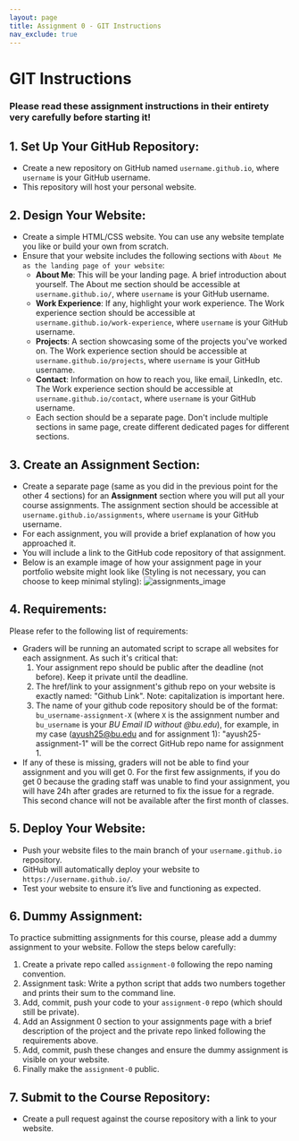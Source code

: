 ```yaml
---
layout: page
title: Assignment 0 - GIT Instructions
nav_exclude: true
---
```


# GIT Instructions
### Please read these assignment instructions in their entirety very carefully before starting it!
## 1. Set Up Your GitHub Repository:
- Create a new repository on GitHub named `username.github.io`, where `username` is your GitHub username.
- This repository will host your personal website.

## 2. Design Your Website:
- Create a simple HTML/CSS website. You can use any website template you like or build your own from scratch.
- Ensure that your website includes the following sections with `About Me as the landing page of your website`:
  - **About Me**: This will be your landing page. A brief introduction about yourself. The About me section should be accessible at `username.github.io/`, where `username` is your GitHub username.
  - **Work Experience**: If any, highlight your work experience. The Work experience section should be accessible at `username.github.io/work-experience`, where `username` is your GitHub username.
  - **Projects**: A section showcasing some of the projects you've worked on. The Work experience section should be accessible at `username.github.io/projects`, where `username` is your GitHub username.
  - **Contact**: Information on how to reach you, like email, LinkedIn, etc. The Work experience section should be accessible at `username.github.io/contact`, where `username` is your GitHub username.
  - Each section should be a separate page. Don't include multiple sections in same page, create different dedicated pages for different sections.

## 3. Create an Assignment Section:
- Create a separate page (same as you did in the previous point for the other 4 sections) for an **Assignment** section where you will put all your course assignments. The assignment section should be accessible at `username.github.io/assignments`, where `username` is your GitHub username.
- For each assignment, you will provide a brief explanation of how you approached it.
- You will include a link to the GitHub code repository of that assignment.
- Below is an example image of how your assignment page in your portfolio website might look like (Styling is not necessary, you can choose to keep minimal styling):
![assignments_image](../../assets/images/hw1-image.png)

## 4. Requirements:
Please refer to the following list of requirements:
- Graders will be running an automated script to scrape all websites for each assignment. As such it's critical that:
  1. Your assignment repo should be public after the deadline (not before). Keep it private until the deadline.
  2. The href/link to your assignment's github repo on your website is exactly named: "Github Link". Note: capitalization is important here.
  3. The name of your github code repository should be of the format: `bu_username-assignment-X` (where `X` is the assignment number and `bu_username` is your *BU Email ID without @bu.edu*), for example, in my case (ayush25@bu.edu and for assignment 1): "ayush25-assignment-1" will be the correct GitHub repo name for assignment 1.
-  If any of these is missing, graders will not be able to find your assignment and you will get 0. For the first few assignments, if you do get 0 because the grading staff was unable to find your assignment, you will have 24h after grades are returned to fix the issue for a regrade. This second chance will not be available after the first month of classes.

## 5. Deploy Your Website:
- Push your website files to the main branch of your `username.github.io` repository.
- GitHub will automatically deploy your website to `https://username.github.io/`.
- Test your website to ensure it’s live and functioning as expected.

## 6. Dummy Assignment:
To practice submitting assignments for this course, please add a dummy assignment to your website. Follow the steps below carefully:
1. Create a private repo called `assignment-0` following the repo naming convention.
2. Assignment task: Write a python script that adds two numbers together and prints their sum to the command line.
3. Add, commit, push your code to your `assignment-0` repo (which should still be private).
4. Add an Assignment 0 section to your assignments page with a brief description of the project and the private repo linked following the requirements above.
5. Add, commit, push these changes and ensure the dummy assignment is visible on your website.
6. Finally make the `assignment-0` public.

## 7. Submit to the Course Repository:
- Create a pull request against the course repository with a link to your website.